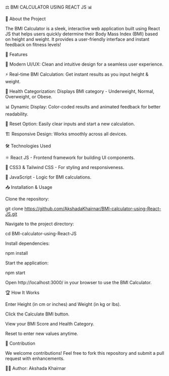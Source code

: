 ⚖️ BMI CALCULATOR USING REACT JS 📊

🚀 About the Project

The BMI Calculator is a sleek, interactive web application built using React JS that helps users quickly determine their Body Mass Index (BMI) based on height and weight. It provides a user-friendly interface and instant feedback on fitness levels!

🌟 Features

🎨 Modern UI/UX: Clean and intuitive design for a seamless user experience.

⚡ Real-time BMI Calculation: Get instant results as you input height & weight.

🎯 Health Categorization: Displays BMI category - Underweight, Normal, Overweight, or Obese.

📊 Dynamic Display: Color-coded results and animated feedback for better readability.

🔄 Reset Option: Easily clear inputs and start a new calculation.

🏗 Responsive Design: Works smoothly across all devices.

🛠️ Technologies Used

⚛️ React JS - Frontend framework for building UI components.

🎨 CSS3 & Tailwind CSS - For styling and responsiveness.

📏 JavaScript - Logic for BMI calculations.

📥 Installation & Usage

Clone the repository:

git clone https://github.com/AkshadaKhairnar/BMI-calculator-using-React-JS.git

Navigate to the project directory:

cd BMI-calculator-using-React-JS

Install dependencies:

npm install

Start the application:

npm start

Open http://localhost:3000/ in your browser to use the BMI Calculator.

🏆 How It Works

Enter Height (in cm or inches) and Weight (in kg or lbs).

Click the Calculate BMI button.

View your BMI Score and Health Category.

Reset to enter new values anytime.

🎯 Contribution

We welcome contributions! Feel free to fork this repository and submit a pull request with enhancements.


👩‍💻 Author: Akshada Khairnar



